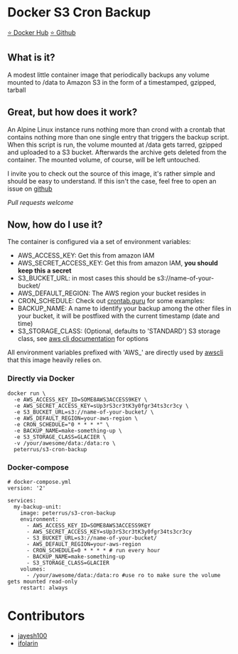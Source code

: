 # Docker S3 Cron Backup

[:star: Docker Hub](https://hub.docker.com/r/peterrus/s3-cron-backup/)
[:star: Github](https://github.com/peterrus/docker-s3-cron-backup)

## What is it?
A modest little container image that periodically backups any volume mounted to /data to Amazon S3 in the form of a timestamped, gzipped, tarball

## Great, but how does it work?
An Alpine Linux instance runs nothing more than crond with a crontab that contains nothing more than one single entry that triggers the backup script. When this script is run, the volume mounted at /data gets tarred, gzipped and uploaded to a S3 bucket. Afterwards the archive gets deleted from the container. The mounted volume, of course, will be left untouched.

I invite you to check out the source of this image, it's rather simple and should be easy to understand. If this isn't the case, feel free to open an issue on [github](https://github.com/peterrus/docker-s3-cron-backup)

*Pull requests welcome*

## Now, how do I use it?
The container is configured via a set of environment variables:
- AWS_ACCESS_KEY: Get this from amazon IAM
- AWS_SECRET_ACCESS_KEY: Get this from amazon IAM, **you should keep this a secret**
- S3_BUCKET_URL: in most cases this should be s3://name-of-your-bucket/
- AWS_DEFAULT_REGION: The AWS region your bucket resides in
- CRON_SCHEDULE: Check out [crontab.guru](https://crontab.guru/) for some examples:
- BACKUP_NAME: A name to identify your backup among the other files in your bucket, it will be postfixed with the current timestamp (date and time)
- S3_STORAGE_CLASS: (Optional, defaults to 'STANDARD') S3 storage class, see [aws cli documentation](https://docs.aws.amazon.com/cli/latest/reference/s3/cp.html) for options

All environment variables prefixed with 'AWS_' are directly used by [awscli](https://aws.amazon.com/cli/) that this image heavily relies on.

### Directly via Docker
```
docker run \
  -e AWS_ACCESS_KEY_ID=SOME8AWS3ACCESS9KEY \
  -e AWS_SECRET_ACCESS_KEY=sUp3rS3cr3tK3y0fgr34ts3cr3cy \
  -e S3_BUCKET_URL=s3://name-of-your-bucket/ \
  -e AWS_DEFAULT_REGION=your-aws-region \
  -e CRON_SCHEDULE="0 * * * *" \
  -e BACKUP_NAME=make-something-up \
  -e S3_STORAGE_CLASS=GLACIER \
  -v /your/awesome/data:/data:ro \
  peterrus/s3-cron-backup
```

### Docker-compose
```
# docker-compose.yml
version: '2'

services:
  my-backup-unit:
    image: peterrus/s3-cron-backup
    environment:
      - AWS_ACCESS_KEY_ID=SOME8AWS3ACCESS9KEY
      - AWS_SECRET_ACCESS_KEY=sUp3rS3cr3tK3y0fgr34ts3cr3cy
      - S3_BUCKET_URL=s3://name-of-your-bucket/
      - AWS_DEFAULT_REGION=your-aws-region
      - CRON_SCHEDULE=0 * * * * # run every hour
      - BACKUP_NAME=make-something-up
      - S3_STORAGE_CLASS=GLACIER
    volumes:
      - /your/awesome/data:/data:ro #use ro to make sure the volume gets mounted read-only
    restart: always
```

# Contributors
- [jayesh100](https://github.com/jayesh100)
- [ifolarin](https://github.com/ifolarin)
